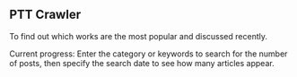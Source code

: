 ## PTT Crawler
To find out which works are the most popular and discussed recently.

Current progress:
    Enter the category or keywords to search for the number of posts, then specify the search date to see how many articles appear.


